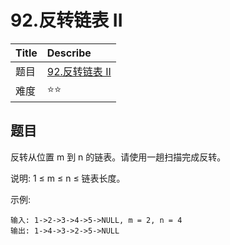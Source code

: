 # 92.反转链表 II

| Title | Describe                                                                   |
| :---- | :------------------------------------------------------------------------- |
| 题目  | [92.反转链表 II](https://leetcode-cn.com/problems/reverse-linked-list-ii/) |
| 难度  | ⭐⭐                                                                       |

## 题目

反转从位置 m 到 n 的链表。请使用一趟扫描完成反转。

说明:
1 ≤ m ≤ n ≤ 链表长度。

示例:

```
输入: 1->2->3->4->5->NULL, m = 2, n = 4
输出: 1->4->3->2->5->NULL
```
